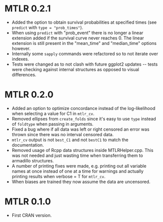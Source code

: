 # MTLR 0.2.1
* Added the option to obtain survival probabilities at specified times (see `predict` with `type = "prob_times"`).
* When using `predict` with  "prob_event" there is no longer a linear extension added if the survival curve never reaches 0. The linear extension is still present in the "mean_time" and "median_time" options however.
* Internally some `sapply` commands were refactored so to not iterate over indexes.
* Tests were changed as to not clash with future ggplot2 updates -- tests were checking against internal structures as opposed to visual differences.

# MTLR 0.2.0
* Added an option to optimize concordance instead of the log-likelihood when selecting a value for C1 in `mtlr_cv`.
* Removed ellipses from `create_folds` since it's easy to use `type` instead of `foldtype` when passing in arguments.
* Fixed a bug where if all data was left or right censored an error was thrown since there was no interval censored data.
* `mtlr_cv` output is not `best_C1` and not `bestC1` to match the documentation.
* Removed usage of Rcpp data structures inside MTLRHelper.cpp. This was not needed and just wasting time when transferring them to armadillo structures.
* A number of printing fixes were made, e.g. printing out all variable names at once instead of one at a 
time for warnings and actually printing results when verbose = T for `mtlr_cv`.
* When biases are trained they now assume the data are uncensored. 

# MTLR 0.1.0
* First CRAN version.
